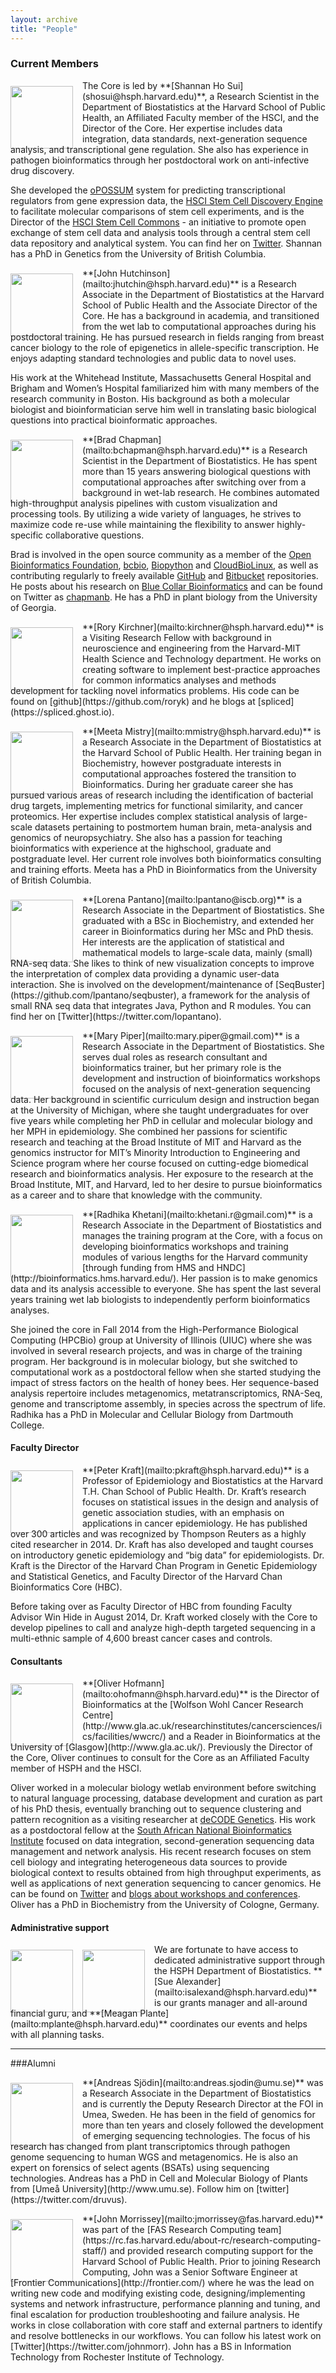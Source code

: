```yaml
---
layout: archive
title: "People"
---
```


### Current Members

<p><img style="float: left; margin: 9px 15px -10px 0px;" src="http://dl.dropboxusercontent.com/u/76426/Ghost/hbc/King--9.jpg" width="100" /></p> The Core is led by **[Shannan Ho Sui](shosui@hsph.harvard.edu)**, a Research Scientist in the Department of Biostatistics at the Harvard School of Public Health, an Affiliated Faculty member of the HSCI, and the Director of the Core. Her expertise includes data integration, data standards, next-generation sequence analysis, and transcriptional gene regulation. She also has experience in pathogen bioinformatics through her postdoctoral work on anti-infective drug discovery. 

She developed the [oPOSSUM](http://opossum.cisreg.ca) system for predicting transcriptional regulators from gene expression data, the [HSCI Stem Cell Discovery Engine](http://discovery.hsci.harvard.edu) to facilitate molecular comparisons of stem cell experiments, and is the Director of the [HSCI Stem Cell Commons](http://stemcellcommons.org/) - an initiative to promote open exchange of stem cell data and analysis tools through a central stem cell data repository and analytical system. You can find her on [Twitter](https://twitter.com/shannanhosui). Shannan has a PhD in Genetics from the University of British Columbia.

<p><img style="float: left; margin: 9px 15px -10px 0px;" src="https://dl.dropboxusercontent.com/u/407047/Ghost/hbc/John.png" width="100" /> </p>**[John Hutchinson](mailto:jhutchin@hsph.harvard.edu)** is a Research Associate in the Department of Biostatistics at the Harvard School of Public Health and the Associate Director of the Core. He has a background in academia, and transitioned from the wet lab to computational approaches during his postdoctoral training. He has pursued research in fields ranging from breast cancer biology to the role of epigenetics in allele-specific transcription. He enjoys adapting standard technologies and public data to novel uses.

His work at the Whitehead Institute, Massachusetts General Hospital and Brigham and Women’s Hospital familiarized him with many members of the research community in Boston. His background as both a molecular biologist and bioinformatician serve him well in translating basic biological questions into practical bioinformatic approaches.

<p><img style="float: left; margin: 9px 15px -10px 0px;" src="https://dl.dropboxusercontent.com/u/407047/Ghost/hbc/Brad.png" width="100" /></p> **[Brad Chapman](mailto:bchapman@hsph.harvard.edu)** is a Research Scientist in the Department of Biostatistics. He has spent more than 15 years answering biological questions with computational approaches after switching over from a background in wet-lab research. He combines automated high-throughput analysis pipelines with custom visualization and processing tools. By utilizing a wide variety of languages, he strives to maximize code re-use while maintaining the flexibility to answer highly-specific collaborative questions.

Brad is involved in the open source community as a member of the [Open Bioinformatics Foundation](http://www.open-bio.org/wiki/Main_Page), [bcbio](https://github.com/chapmanb/bcbio-nextgen), [Biopython](http://biopython.org/wiki/Main_Page) and [CloudBioLinux](http://cloudbiolinux.org), as well as contributing regularly to freely available [GitHub](http://github.com/chapmanb) and [Bitbucket](http://bitbucket.org/chapmanb/) repositories. He posts about his research on [Blue Collar Bioinformatics](http://bcb.io) and can be found on Twitter as [chapmanb](https://twitter.com/#!/chapmanb). He has a PhD in plant biology from the University of Georgia.

<p><img style="float: left; margin: 9px 15px -10px 0px;" src="https://dl.dropboxusercontent.com/u/407047/Ghost/hbc/Rory.png" width="100" /></p> **[Rory Kirchner](mailto:kirchner@hsph.harvard.edu)** is a Visiting Research Fellow with background in neuroscience and engineering from the Harvard-MIT Health Science and Technology department. He works on creating software to implement best-practice approaches for common informatics analyses and methods development for tackling novel informatics problems. His code can be found on [github](https://github.com/roryk) 
and he blogs at [spliced](https://spliced.ghost.io). 

<p><img style="float: left; margin: 9px 15px -10px 0px;" src="https://dl.dropboxusercontent.com/u/407047/Ghost/hbc/Meeta.png" width="100" /></p> **[Meeta Mistry](mailto:mmistry@hsph.harvard.edu)** is a Research Associate in the Department of Biostatistics at the Harvard School of Public Health. Her training began in Biochemistry, however postgraduate interests in computational approaches fostered the transition to Bioinformatics. During her graduate career she has pursued various areas of research including the identification of bacterial drug targets, implementing metrics for functional similarity, and cancer proteomics. Her expertise includes complex statistical analysis of large-scale datasets pertaining to postmortem human brain, meta-analysis and genomics of neuropsychiatry. She also has a passion for teaching bioinformatics with experience at the highschool, graduate and postgraduate level. Her current role involves both bioinformatics consulting and training efforts. Meeta has a PhD in Bioinformatics from the University of British Columbia. 

<p><img style="float: left; margin: 9px 15px -10px 0px;" src="https://dl.dropboxusercontent.com/u/407047/Ghost/hbc/Lorena2.png" width="100" /></p> **[Lorena Pantano](mailto:lpantano@iscb.org)** is a Research Associate in the Department of Biostatistics. She graduated with a BSc in Biochemistry, and extended her career in Bioinformatics during her MSc and PhD thesis. Her interests are the application of statistical and mathematical models to large-scale data, mainly (small) RNA-seq data. She likes to think of new visualization concepts to improve the interpretation of complex data providing a dynamic user-data interaction. She is involved on the development/maintenance of [SeqBuster](https://github.com/lpantano/seqbuster), a framework for the analysis of small RNA seq data that integrates Java, Python and R modules. You can find her on [Twitter](https://twitter.com/lopantano). 

<p><img style="float: left; margin: 9px 15px -10px 0px;" src="https://dl.dropboxusercontent.com/u/407047/Ghost/hbc/Mary.png" width="100" /></p> **[Mary Piper](mailto:mary.piper@gmail.com)** is a Research Associate in the Department of Biostatistics. She serves dual roles as research consultant and bioinformatics trainer, but her primary role is the development and instruction of bioinformatics workshops focused on the analysis of next-generation sequencing data. Her background in scientific curriculum design and instruction began at the University of Michigan, where she taught undergraduates for over five years while completing her PhD in cellular and molecular biology and her MPH in epidemiology. She combined her passions for scientific research and teaching at the Broad Institute of MIT and Harvard as the genomics instructor for MIT’s Minority Introduction to Engineering and Science program where her course focused on cutting-edge biomedical research and bioinformatics analysis. Her exposure to the research at the Broad Institute, MIT, and Harvard, led to her desire to pursue bioinformatics as a career and to share that knowledge with the community.

<p><img style="float: left; margin: 9px 15px -10px 0px;" src="https://dl.dropboxusercontent.com/u/407047/Ghost/hbc/Radhika.jpg" width="100" /></p> **[Radhika Khetani](mailto:khetani.r@gmail.com)** is a Research Associate in the Department of Biostatistics and manages the training program at the Core, with a focus on developing bioinformatics workshops and training modules of various lengths for the Harvard community [through funding from HMS and HNDC](http://bioinformatics.hms.harvard.edu/). Her passion is to make genomics data and its analysis accessible to everyone. She has spent the last several years training wet lab biologists to independently perform bioinformatics analyses.

She joined the core in Fall 2014 from the High-Performance Biological Computing (HPCBio) group at University of Illinois (UIUC) where she was involved in several research projects, and was in charge of the training program. Her background is in molecular biology, but she switched to computational work as a postdoctoral fellow when she started studying the impact of stress factors on the health of honey bees. Her sequence-based analysis repertoire includes metagenomics, metatranscriptomics, RNA-Seq, genome and transcriptome assembly, in species across the spectrum of life. Radhika has a PhD in Molecular and Cellular Biology from Dartmouth College.

#### Faculty Director
<p><img style="float: left; margin: 9px 15px -10px 0px;" src="https://dl.dropboxusercontent.com/u/76426/Ghost/hbc/Kraft.png" width="100" /></p>**[Peter Kraft](mailto:pkraft@hsph.harvard.edu)** is a Professor of Epidemiology and Biostatistics at the Harvard T.H. Chan School of Public Health. Dr. Kraft’s research focuses on statistical issues in the design and analysis of genetic association studies, with an emphasis on applications in cancer epidemiology. He has published over 300 articles and was recognized by Thompson Reuters as a highly cited researcher in 2014. Dr. Kraft has also developed and taught courses on introductory genetic epidemiology and “big data” for epidemiologists. Dr. Kraft is the Director of the Harvard Chan Program in Genetic Epidemiology and Statistical Genetics, and Faculty Director of the Harvard Chan Bioinformatics Core (HBC).

Before taking over as Faculty Director of HBC from founding Faculty Advisor Win Hide in August 2014, Dr. Kraft worked closely with the Core to develop pipelines to call and analyze high-depth targeted sequencing in a multi-ethnic sample of 4,600 breast cancer cases and controls. 

#### Consultants

<p><img style="float: left; margin: 9px 15px -10px 0px;" src="https://dl.dropboxusercontent.com/u/407047/Ghost/hbc/Oliver.JPG" width="100" /></p> **[Oliver Hofmann](mailto:ohofmann@hsph.harvard.edu)** is the Director of Bioinformatics at the [Wolfson Wohl Cancer Research Centre](http://www.gla.ac.uk/researchinstitutes/cancersciences/ics/facilities/wwcrc/) and a Reader in Bioinformatics at the University of [Glasgow](http://www.gla.ac.uk/). Previously the Director of the Core, Oliver continues to consult for the Core as an Affiliated Faculty member of HSPH and the HSCI.  

Oliver worked in a molecular biology wetlab environment before switching to natural language processing, database development and curation as part of his PhD thesis, eventually branching out to sequence clustering and pattern recognition as a visiting researcher at [deCODE Genetics](http://www.decode.com/). His work as a postdoctoral fellow at the [South African National Bioinformatics Institute](http://www.sanbi.ac.za/) focused on data integration, second-generation sequencing data management and network analysis. His recent research focuses on stem cell biology and integrating heterogeneous data sources to provide biological context to results obtained from high throughput experiments, as well as applications of next generation sequencing to cancer genomics. He can be found on [Twitter](https://twitter.com/#!/fiamh) and [blogs about workshops and conferences](http://fiamh.tumblr.com/). Oliver has a PhD in Biochemistry from the University of Cologne, Germany.

#### Administrative support

<p><img style="float: left; margin: 9px 15px -20px 0px;" src="https://dl.dropboxusercontent.com/u/407047/Ghost/hbc/Rachel.jpg" width="100" /><img style="float: left; margin: 9px 15px -20px 0px;" src="https://dl.dropboxusercontent.com/u/407047/Ghost/hbc/Meagan.jpg" width="100" /> </p>We are fortunate to have access to dedicated administrative support through the HSPH Department of Biostatistics. **[Sue Alexander](mailto:isalexand@hsph.harvard.edu)** is our grants manager and all-around financial guru, and **[Meagan Plante](mailto:mplante@hsph.harvard.edu)** coordinates our events and helps with all planning tasks.

---
 
###Alumni

<p><img style="float: left; margin: 9px 15px -10px 0px;" src="https://dl.dropboxusercontent.com/u/407047/Ghost/hbc/Andreas.jpg" width="100" /></p> **[Andreas Sjödin](mailto:andreas.sjodin@umu.se)** was a Research Associate in the Department of Biostatistics and is currently the Deputy Research Director at the FOI in Umea, Sweden. He has been in the field of genomics for more than ten years and closely followed the development of emerging sequencing technologies. The focus of his research has changed from plant transcriptomics through pathogen genome sequencing to human WGS and metagenomics. He is also an expert on forensics of select agents (BSATs) using sequencing technologies. Andreas has a PhD in Cell and Molecular Biology of Plants from [Umeå University](http://www.umu.se). Follow him on [twitter](https://twitter.com/druvus).

<p><img style="float: left; margin: 9px 15px -10px 0px;" src="https://dl.dropboxusercontent.com/u/407047/Ghost/hbc/JWM.png" width="100" /></p> **[John Morrissey](mailto:jmorrissey@fas.harvard.edu)** was part of the [FAS Research Computing team](https://rc.fas.harvard.edu/about-rc/research-computing-staff/) and provided research computing support for the Harvard School of Public Health. Prior to joining Research Computing, John was a Senior Software Engineer at [Frontier Communications](http://frontier.com/) where he was the lead on writing new code and modifying existing code, designing/implementing systems and network infrastructure, performance planning and tuning, and final escalation for production troubleshooting and failure analysis. He works in close collaboration with core staff and external partners to identify and resolve bottlenecks in our workflows. You can follow his latest work on [Twitter](https://twitter.com/johnmorr). John has a BS in Information Technology from Rochester Institute of Technology.
